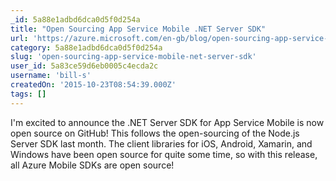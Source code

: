 ```yaml
---
_id: 5a88e1adbd6dca0d5f0d254a
title: "Open Sourcing App Service Mobile .NET Server SDK"
url: 'https://azure.microsoft.com/en-gb/blog/open-sourcing-app-service-mobile-net-server-sdk/'
category: 5a88e1adbd6dca0d5f0d254a
slug: 'open-sourcing-app-service-mobile-net-server-sdk'
user_id: 5a83ce59d6eb0005c4ecda2c
username: 'bill-s'
createdOn: '2015-10-23T08:54:39.000Z'
tags: []
---
```


I'm excited to announce the .NET Server SDK for App Service Mobile is now open source on GitHub! This follows the open-sourcing of the Node.js Server SDK last month. The client libraries for iOS, Android, Xamarin, and Windows have been open source for quite some time, so with this release, all Azure Mobile SDKs are open source!
